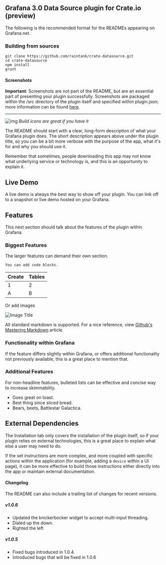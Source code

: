 ## Grafana 3.0 Data Source plugin for Crate.io (preview)
The following is the recommended format for the READMEs appearing on Grafana.net.

### Building from sources
```shell
git clone https://github.com/raintank/crate-datasource.git
cd crate-datasource
npm install
grunt
```

#### Screenshots
**Important**: Screenshots are not part of the README, but are an essential part of presenting your plugin successfully. Screenshots are packaged within the /src directory of the plugin itself and specified within plugin.json; more information can be found [here](#).

-------

![img](https://circleci.com/gh/raintank/worldping-app.svg?style=shield&circle-token=:circle-token) *Build icons are great if you have it*

The README should start with a clear, long-form description of what your Grafana plugin does. The short description appears above under the plugin title, so you can be a bit more verbose with the purpose of the app, what it's for and why you should use it.

Remember that sometimes, people downloading this app may not know what underlying service or technology is, and this is an opportunity to explain it.


## Live Demo

A live demo is always the best way to show off your plugin. You can link off to a snapshot or live demo hosted on your Grafana.

## Features

This next section should talk about the features of the plugin within Grafana.

### Biggest Features
The larger features can demand their own section.


```
You can add code blocks.
```

Create | Tables
------------ | -------------
1 | 2
A | B

Or add images

![Image Title](http://grafana.org/assets/img/blog/mixed_styles.png)

All standard markdown is supported. For a nice reference, view [Github's Mastering Markdown](https://guides.github.com/features/mastering-markdown/) article.


### Functionality within Grafana
If the feature differs slightly within Grafana, or offers additional functionality not previously available, this is a great place to mention that.

### Additional Features

For non-headline features, bulleted lists can be effective and concise way to increase skimmability.

- Goes great on toast.
- Best thing since sliced bread.
- Bears, beets, Battlestar Galactica.


## External Dependencies

The Installation tab only covers the installation of the plugin itself, so if your plugin relies on external technologies, this is a great place to explain what else a user may need to do.

If the set instructions are more complex, and more coupled with specific actions within the application (for example, adding a `device` within a UI page), it can be more effective to build those instructions either directly into the app or maintain external documentation.



#### Changelog

The README can also include a trailing list of changes for recent versions.

##### v1.0.6
- Updated the knickerbocker widget to accept multi-input threading.
- Dialed up the down.
- Righted the left

##### v1.0.5
- Fixed bugs introduced in 1.0.4.
- Introduced bugs that will be fixed in 1.0.6
